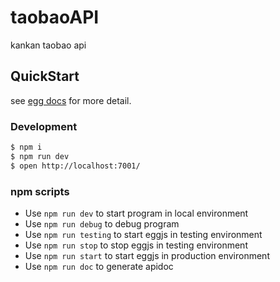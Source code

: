 # taobaoAPI

kankan taobao api

## QuickStart

<!-- add docs here for user -->

see [egg docs][egg] for more detail.

### Development

```bash
$ npm i
$ npm run dev
$ open http://localhost:7001/
```

### npm scripts

- Use `npm run dev` to start program in local environment
- Use `npm run debug` to debug program
- Use `npm run testing` to start eggjs in testing environment
- Use `npm run stop` to stop eggjs in testing environment
- Use `npm run start` to start eggjs in production environment
- Use `npm run doc` to generate apidoc


[egg]: https://eggjs.org